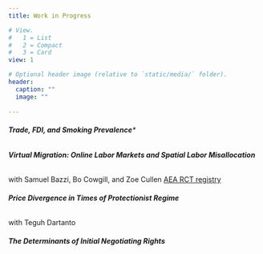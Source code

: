 ```yaml
---
title: Work in Progress

# View.
#   1 = List
#   2 = Compact
#   3 = Card
view: 1

# Optional header image (relative to `static/media/` folder).
header:
  caption: ""
  image: ""
  
---
```

###### **Trade, FDI, and Smoking Prevalence***


###### **Virtual Migration: Online Labor Markets and Spatial Labor Misallocation**
with Samuel Bazzi, Bo Cowgill, and Zoe Cullen
[AEA RCT registry](https://www.socialscienceregistry.org/trials/2444)


###### **Price Divergence in Times of Protectionist Regime**
with Teguh Dartanto


###### **The Determinants of Initial Negotiating Rights**

